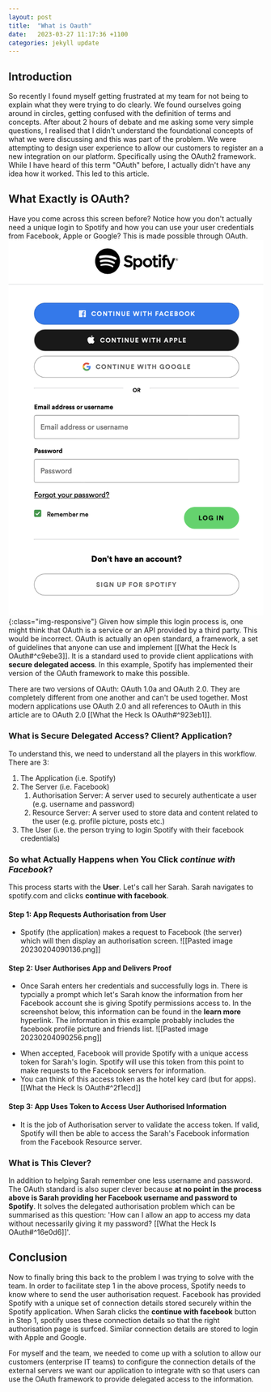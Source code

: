 ```yaml
---
layout: post
title:  "What is Oauth"
date:   2023-03-27 11:17:36 +1100
categories: jekyll update
---
```

## Introduction
So recently I found myself getting frustrated at my team for not being to explain what they were trying to do clearly. We found ourselves going around in circles, getting confused with the definition of terms and concepts. After about 2 hours of debate and me asking some very simple questions, I realised that I didn't understand the foundational concepts of what we were discussing and this was part of the problem. We were attempting to design user experience to allow our customers to register an a new integration on our platform. Specifically using the OAuth2 framework. While I have heard of this term "OAuth" before, I actually didn't have any idea how it worked. This led to this article.

## What Exactly is OAuth?
Have you come across this screen before? Notice how you don't actually need a unique login to Spotify and how you can use your user credentials from Facebook, Apple or Google? This is made possible through OAuth.
!["Spotify Login"](/assets/test_image.png){:class="img-responsive"}
Given how simple this login process is, one might think that OAuth is a service or an API provided by a third party. This would be incorrect. OAuth is actually an open standard, a framework, a set of guidelines that anyone can use and implement [[What the Heck Is OAuth#^c9ebe3]]. It is a standard used to provide client applications with **secure delegated access**. In this example, Spotify has implemented their version of the OAuth framework to make this possible.

There are two versions of OAuth: OAuth 1.0a and OAuth 2.0. They are completely different from one another and can't be used together. Most modern applications use OAuth 2.0 and all references to OAuth in this article are to OAuth 2.0 [[What the Heck Is OAuth#^923eb1]].

### What is Secure Delegated Access? Client? Application?
To understand this, we need to understand all the players in this workflow. There are 3:
1. The Application (i.e. Spotify)
2. The Server (i.e. Facebook)
	1. Authorisation Server: A server used to securely authenticate a user (e.g. username and password)
	2. Resource Server: A server used to store data and content related to the user (e.g. profile picture, posts etc.)
3. The User (i.e. the person trying to login Spotify with their facebook credentials)

### So what Actually Happens when You Click *continue with Facebook*?
This process starts with the **User**. Let's call her Sarah. Sarah navigates to spotify.com and clicks **continue with facebook**.
#### Step 1: App Requests Authorisation from User
- Spotify (the application) makes a request to Facebook (the server) which will then display an authorisation screen.
![[Pasted image 20230204090136.png]]
#### Step 2: User Authorises App and Delivers Proof
- Once Sarah enters her credentials and successfully logs in. There is typcially a prompt which let's Sarah know the information from her Facebook account she is giving Spotify permissions access to. In the screenshot below, this information can be found in the **learn more** hyperlink. The information in this example probably includes the facebook profile picture and friends list.
![[Pasted image 20230204090256.png]]
* When accepted, Facebook will provide Spotify with a unique access token for Sarah's login. Spotify will use this token from this point to make requests to the Facebook servers for information.
* You can think of this access token as the hotel key card (but for apps). [[What the Heck Is OAuth#^2f1ecd]]
#### Step 3: App Uses Token to Access User Authorised Information
* It is the job of Authorisation server to validate the access token. If valid, Spotify will then be able to access the Sarah's Facebook information from the Facebook Resource server.

### What is This Clever?
In addition to helping Sarah remember one less username and password. The OAuth standard is also super clever because **at no point in the process above is Sarah providing her Facebook username and password to Spotify**. It solves the delegated authorisation problem which can be summarised as this question: 'How can I allow an app to access my data without necessarily giving it my password? [[What the Heck Is OAuth#^16e0d6]]'.

## Conclusion
Now to finally bring this back to the problem I was trying to solve with the team. In order to facilitate step 1 in the above process, Spotify needs to know where to send the user authorisation request. Facebook has provided Spotify with a unique set of connection details stored securely within the Spotify application. When Sarah clicks the **continue with facebook** button in Step 1, spotify uses these connection details so that the right authorisation page is surfced. Similar connection details are stored to login with Apple and Google.

For myself and the team, we needed to come up with a solution to allow our customers (enterprise IT teams) to configure the connection details of the external servers we want our application to integrate with so that users can use the OAuth framework to provide delegated access to the information.